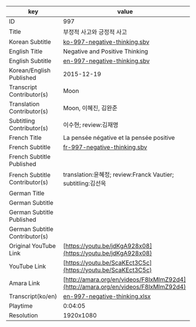 |  key  |  value  |
|-------|---------|
| ID            | 997 |
| Title         | 부정적 사고와 긍정적 사고 |
| Korean Subtitle | [ko-997-negative-thinking.sbv](https://github.com/jungtosociety/dharma-qna/raw/master/sub/997/ko-997-negative-thinking.sbv) |
| English Title | Negative and Positive Thinking |
| English Subtitle | [en-997-negative-thinking.sbv](https://github.com/jungtosociety/dharma-qna/raw/master/sub/997/en-997-negative-thinking.sbv) |
| Korean/English Published     | 2015-12-19 |
| Transcript Contributor(s)   | Moon |
| Translation Contributor(s)   | Moon, 이혜진, 김완준 |
| Subtitling Contributor(s)   | 이수현; review:김재명 |
| French Title | La pensée négative et la pensée positive |
| French Subtitle | [fr-997-negative-thinking.sbv](https://github.com/jungtosociety/dharma-qna/raw/master/sub/997/fr-997-negative-thinking.sbv) |
| French Subtitle Published |  |
| French Subtitle Contributor(s) | translation:윤혜정; review:Franck Vautier; subtitling:김선옥 |
| German Title |  |
| German Subtitle |  |
| German Subtitle Published |  |
| German Subtitle Contributor(s) |  |
| Original YouTube Link  | [https://youtu.be/jdKgA928x08](https://youtu.be/jdKgA928x08) |
| YouTube Link  | [https://youtu.be/ScaKEct3C5c](https://youtu.be/ScaKEct3C5c) |
| Amara Link    | [http://amara.org/en/videos/F8lxMlmZ92d4](http://amara.org/en/videos/F8lxMlmZ92d4) |
| Transcript(ko/en) | [en-997-negative-thinking.xlsx](https://github.com/jungtosociety/dharma-qna/raw/master/sub/997/en-997-negative-thinking.xlsx) |
| Playtime | 0:04:05 |
| Resolution | 1920x1080|
